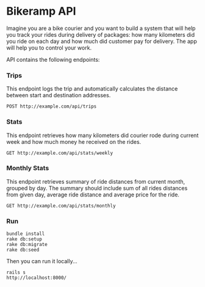 # Bikeramp API

Imagine you are a bike courier and you want to build a system that will help you track your rides during delivery of packages: how many kilometers did you ride on each day and how much did customer pay for delivery. The app will help you to control your work.

API contains the following endpoints:

### Trips

This endpoint logs the trip and automatically calculates the distance between start and destination addresses.


```
POST http://example.com/api/trips
```

### Stats

This endpoint retrieves how many kilometers did courier rode during current week and how much money he received on the rides.

```
GET http://example.com/api/stats/weekly
```

### Monthly Stats

This endpoint retrieves summary of ride distances from current month, grouped by day. The summary should include sum of all rides distances from given day, average ride distance and average price for the ride.

```
GET http://example.com/api/stats/monthly
```


### Run

```
bundle install
rake db:setup
rake db:migrate
rake db:seed
```

Then you can run it locally...

```
rails s
http://localhost:8000/
```
